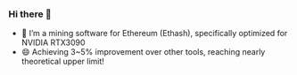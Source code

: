 ### Hi there 👋

- 🤔 I’m a mining software for Ethereum (Ethash), specifically optimized for NVIDIA RTX3090
- 😄 Achieving 3~5% improvement over other tools, reaching nearly theoretical upper limit! 

<!--
**OhMiner/OhMiner** is a ✨ _special_ ✨ repository because its `README.md` (this file) appears on your GitHub profile.

Here are some ideas to get you started:

- 🔭 I’m currently working on ...
- 🌱 I’m currently learning ...
- 👯 I’m looking to collaborate on ...
- 🤔 I’m looking for help with ...
- 💬 Ask me about ...
- 📫 How to reach me: ...
- 😄 Pronouns: ...
- ⚡ Fun fact: ...
-->
